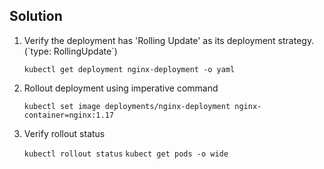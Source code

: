 ## Solution

1. Verify the deployment has 'Rolling Update' as its deployment strategy. (\`type: RollingUpdate\`)

    `kubectl get deployment nginx-deployment -o yaml`

2. Rollout deployment using imperative command

    `kubectl set image deployments/nginx-deployment nginx-container=nginx:1.17`

3. Verify rollout status

    `kubectl rollout status`
    `kubect get pods -o wide`